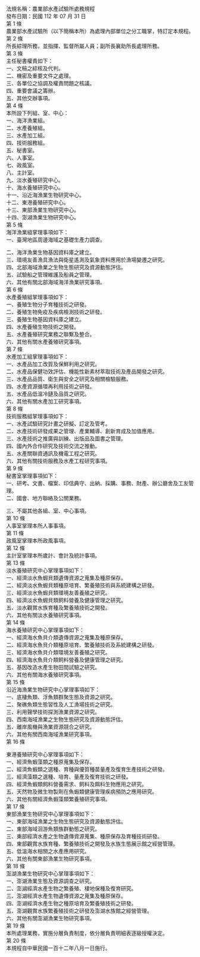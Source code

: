 法規名稱：農業部水產試驗所處務規程  
發布日期：民國 112 年 07 月 31 日  
第 1 條  
農業部水產試驗所（以下簡稱本所）為處理內部單位之分工職掌，特訂定本規程。  
第 2 條  
所長綜理所務，並指揮、監督所屬人員；副所長襄助所長處理所務。  
第 3 條  
主任秘書權責如下：  
一、文稿之綜核及代判。  
二、機密及重要文件之處理。  
三、各單位之協調及權責問題之核議。  
四、重要會議之籌辦。  
五、其他交辦事項。  
第 4 條  
本所設下列組、室、中心：  
一、海洋漁業組。  
二、水產養殖組。  
三、水產加工組。  
四、技術服務組。  
五、秘書室。  
六、人事室。  
七、政風室。  
八、主計室。  
九、淡水養殖研究中心。  
十、海水養殖研究中心。  
十一、沿近海漁業生物研究中心。  
十二、東港養殖研究中心。  
十三、東部漁業生物研究中心。  
十四、澎湖漁業生物研究中心。  
第 5 條  
海洋漁業組掌理事項如下：  
一、臺灣地區周邊海域之基礎生產力調查。  


二、海洋漁業生物基因資料庫之建立。  
三、環境友善漁具漁法與衛星遙測及氣象資料應用於漁場變遷之研究。  
四、北部海域漁業之生物生態研究及資源動態評估。  
五、試驗船之管理維護及船員之管理。  
六、其他有關北部海域海洋漁業研究事項。  
第 6 條  
水產養殖組掌理事項如下：  
一、養殖生物分子育種技術之研發。  
二、養殖生物免疫及疾病檢測技術之研發。  
三、養殖生物基因資料庫之建立。  
四、水產養殖生物技術之開發。  
五、水產養殖研究業務之聯繫及整合。  
六、其他有關水產養殖研究事項。  
第 7 條  
水產加工組掌理事項如下：  
一、水產品加工改質及保鮮利用之研究。  
二、水產品保健功效評估、機能性新素材萃取技術及產品開發之研究。  
三、水產品品質、衛生與安全之研究及相關檢驗服務。  
四、水產資源循環再利用技術之研發。  
五、水產品低溫冷鏈及品質之研究。  
六、其他有關水產加工研究事項。  
第 8 條  
技術服務組掌理事項如下：  
一、水產試驗研究計畫之研擬、訂定及管考。  
二、水產技術研發成果之管理、產業輔導、創新育成及加值應用。  
三、水產技術之推廣與訓練、出版品及圖書之管理。  
四、國內外合作研究及技術交流之推動。  
五、水產關聯資通訊及機電工程之研究。  
六、其他有關技術服務及水產工程研究事項。  
第 9 條  
秘書室掌理事項如下：  
一、研考、文書、檔案、印信典守、出納、採購、事務、財產、辦公廳舍及工友管理。  
二、國會、地方聯絡及公關業務。  


三、不屬其他各組、室、中心事項。  
第 10 條  
人事室掌理本所人事事項。  
第 11 條  
政風室掌理本所政風事項。  
第 12 條  
主計室掌理本所歲計、會計及統計事項。  
第 13 條  
淡水養殖研究中心掌理事項如下：  
一、經濟淡水魚蝦貝類遺傳資源之蒐集及種原保存。  
二、經濟淡水魚蝦貝類種原培育、繁養殖技術與系統建構之研發。  
三、經濟淡水魚蝦貝類環境友善養殖之研究。  
四、經濟淡水魚蝦貝類飼料營養及健康管理之研究。  
五、淡水觀賞水族育種及繁養殖技術之開發。  
六、其他有關淡水養殖研究事項。  
第 14 條  
海水養殖研究中心掌理事項如下：  
一、經濟海水魚貝介類遺傳資源之蒐集及種原保存。  
二、經濟海水魚貝介類種原培育、繁養殖技術及系統建構之研發。  
三、經濟海水魚貝介類環境友善養殖之研究。  
四、經濟海水魚貝介類飼料營養及健康管理之研究。  
五、基因改造水產生物田間試驗之研究。  
六、其他有關海水養殖研究事項。  
第 15 條  
沿近海漁業生物研究中心掌理事項如下：  
一、底棲魚類、浮魚類群聚生態及資源之研究。  
二、聚礁魚類生態習性及人工漁場技術之研究。  
三、利用聲學技術探測漁業資源之研究。  
四、西南海域漁業之生物生態研究及資源動態評估。  
五、離岸風機與漁業資源競合之研究。  
六、其他有關西南海域漁業研究事項。  
第 16 條  


東港養殖研究中心掌理事項如下：  
一、經濟魚蝦藻類之種原蒐集及保存。  
二、經濟魚蝦類之選種、育種與優質種苗量產及復育生產技術之研發。  
三、經濟藻類之選種、培育、量產及復育技術之研發。  
四、經濟魚蝦類飼料營養需求、飼料及餌料生物應用之研究。  
五、天然物及微生物製劑在魚蝦類健康管理疾病預防之應用研究。  
六、其他有關經濟魚蝦藻類繁養殖研究事項。  
第 17 條  
東部漁業生物研究中心掌理事項如下：  
一、東部海域漁業之生物生態研究及資源動態評估。  
二、東部海域洄游魚類族群動態之研究。  
三、東部經濟水產之生物遺傳資源蒐集、種原保存及育種技術研發。  
四、東部觀賞水族育種、繁養殖技術之開發及水族生態展示館之經營管理。  
五、低溫海水相關之水產應用研究。  
六、其他有關東部漁業生物研究事項。  
第 18 條  
澎湖漁業生物研究中心掌理事項如下：  
一、澎湖漁業生態及資源調查之研究。  
二、澎湖經濟水產生物之繁養殖、棲地保種及復育研究。  
三、澎湖經濟水產生物遺傳資源之蒐集及種原保存。  
四、澎湖經濟水產生物之種原培育及繁養殖技術之研發。  
五、澎湖觀賞水族繁養殖技術之研發及澎湖水族館之經營管理。  
六、其他有關澎湖漁業生物研究事項。  
第 19 條  
本所處理業務，實施分層負責制度，依分層負責明細表逐級授權決定。  
第 20 條  
本規程自中華民國一百十二年八月一日施行。  


